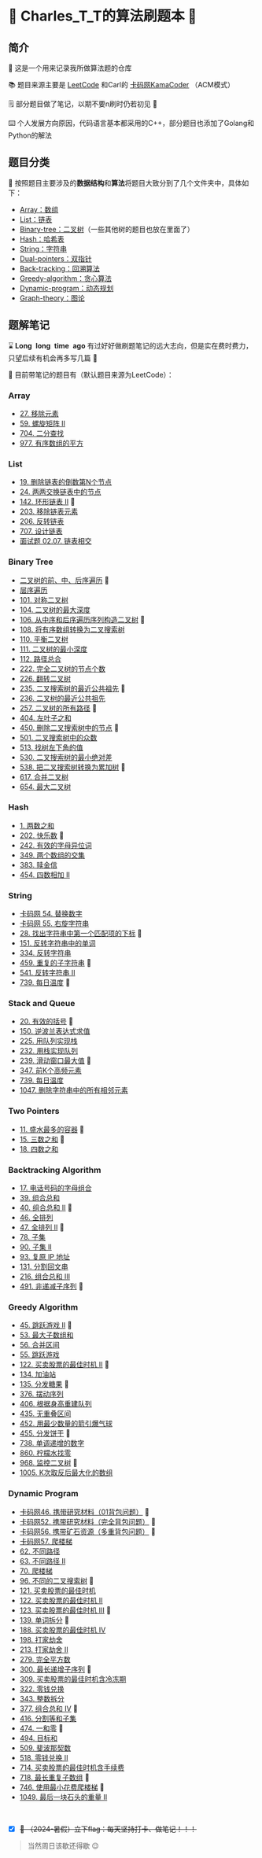 # :notebook_with_decorative_cover: Charles_T_T的算法刷题本 :calendar: ​

## 简介 

:wave: 这是一个用来记录我所做算法题的仓库

:books: 题目来源主要是 [LeetCode](https://leetcode.cn/) 和Carl的 [卡码网KamaCoder](https://kamacoder.com/) （ACM模式）

:spiral_notepad: 部分题目做了笔记，以期不要n刷时仍若初见 :triumph: ​

:keyboard: 个人发展方向原因，代码语言基本都采用的C++​，部分题目也添加了Golang和Python的解法

## 题目分类

:round_pushpin: 按照题目主要涉及的**数据结构**和**算法**将题目大致分到了几个文件夹中，具体如下：

- [Array：数组](#array)
- [List：链表](#list)
- [Binary-tree：二叉树](#binary-tree)（一些其他树的题目也放在里面了）
- [Hash：哈希表](#hash)
- [String：字符串](#string)
- [Dual-pointers：双指针](#two-pointers)
- [Back-tracking：回溯算法](#backtracking-algorithm)
- [Greedy-algorithm：贪心算法](#greedy-algorithm)
- [Dynamic-program：动态规划](#dynamic-program)
- [Graph-theory：图论](#graph-theory)

## 题解笔记

:hourglass: $\mathbf{Long\enspace long\enspace time\enspace ago}$ 有过好好做刷题笔记的远大志向，但是实在费时费力，只望后续有机会再多写几篇 :facepunch: 

:notebook: 目前带笔记的题目有（默认题目来源为LeetCode）：

### Array

- [27. 移除元素](https://github.com/Charles-T-T/Algorithm-Practice/tree/master/Array/27-remove_the_value)
- [59. 螺旋矩阵 II](https://github.com/Charles-T-T/Algorithm-Practice/tree/master/Array/59-spiral_matrix)
- [704. 二分查找](https://github.com/Charles-T-T/Algorithm-Practice/tree/master/Array/704-binary_search)
- [977. 有序数组的平方](https://github.com/Charles-T-T/Algorithm-Practice/tree/master/Array/977-sorted_array_square)

### List

- [19. 删除链表的倒数第N个节点](https://github.com/Charles-T-T/Algorithm-Practice/tree/master/List/19-delete_the_last_Nth_node)
- [24. 两两交换链表中的节点](https://github.com/Charles-T-T/Algorithm-Practice/tree/master/2nd-try/24)
- [142. 环形链表 II](https://github.com/Charles-T-T/Algorithm-Practice/tree/master/List/142-list_circle_II) :star2:  ​
- [203. 移除链表元素](https://github.com/Charles-T-T/Algorithm-Practice/tree/master/2nd-try/203)
- [206. 反转链表](https://github.com/Charles-T-T/Algorithm-Practice/tree/master/2nd-try/206)
- [707. 设计链表](https://github.com/Charles-T-T/Algorithm-Practice/tree/master/2nd-try/707)
- [面试题 02.07. 链表相交](https://github.com/Charles-T-T/Algorithm-Practice/tree/master/List/0207-getIntersectionNode) 

### Binary Tree

- [二叉树的前、中、后序遍历](https://github.com/Charles-T-T/Algorithm-Practice/tree/master/Binary-tree/orderTraversal) :star2: 
- [层序遍历](https://github.com/Charles-T-T/Algorithm-Practice/tree/master/Binary-tree/levelOrderTraversal) 
- [101. 对称二叉树](https://github.com/Charles-T-T/Algorithm-Practice/tree/master/Binary-tree/101) 
- [104. 二叉树的最大深度](https://github.com/Charles-T-T/Algorithm-Practice/tree/master/Binary-tree/104)
- [106. 从中序和后序遍历序列构造二叉树](https://github.com/Charles-T-T/Algorithm-Practice/tree/master/Binary-tree/106) :star2: 
- [108. 将有序数组转换为二叉搜索树](https://github.com/Charles-T-T/Algorithm-Practice/tree/master/Binary-tree/108-sortedArrayToBST) 
- [110. 平衡二叉树](https://github.com/Charles-T-T/Algorithm-Practice/tree/master/Binary-tree/110) 
- [111. 二叉树的最小深度](https://github.com/Charles-T-T/Algorithm-Practice/tree/master/Binary-tree/111)
- [112. 路径总合](https://github.com/Charles-T-T/Algorithm-Practice/tree/master/Binary-tree/112) 
- [222. 完全二叉树的节点个数](https://github.com/Charles-T-T/Algorithm-Practice/tree/master/Binary-tree/222)
- [226. 翻转二叉树](https://github.com/Charles-T-T/Algorithm-Practice/tree/master/Binary-tree)
- [235. 二叉搜索树的最近公共祖先](https://github.com/Charles-T-T/Algorithm-Practice/tree/master/Binary-tree/235-lowestCommonAncestor) :star2: 
- [236. 二叉树的最近公共祖先](https://github.com/Charles-T-T/Algorithm-Practice/tree/master/Binary-tree/236-lowestCommonAncestor)
- [257. 二叉树的所有路径](https://github.com/Charles-T-T/Algorithm-Practice/tree/master/Binary-tree/257) :star2:  ​
- [404. 左叶子之和](https://github.com/Charles-T-T/Algorithm-Practice/tree/master/Binary-tree/404)
- [450. 删除二叉搜索树中的节点](https://github.com/Charles-T-T/Algorithm-Practice/tree/master/Binary-tree/450-deleteNode) :star2:  ​
- [501. 二叉搜索树中的众数](https://github.com/Charles-T-T/Algorithm-Practice/tree/master/Binary-tree/501-findMode)
- [513. 找树左下角的值](https://github.com/Charles-T-T/Algorithm-Practice/tree/master/Binary-tree/513)
- [530. 二叉搜索树的最小绝对差](https://github.com/Charles-T-T/Algorithm-Practice/tree/master/Binary-tree/530-getMinimumDifference) 
- [538. 把二叉搜索树转换为累加树](https://github.com/Charles-T-T/Algorithm-Practice/tree/master/Binary-tree/538-convertBST) :star2:  
- [617. 合并二叉树](https://github.com/Charles-T-T/Algorithm-Practice/tree/master/Binary-tree/617-mergeTrees)
- [654. 最大二叉树](https://github.com/Charles-T-T/Algorithm-Practice/tree/master/Binary-tree/654-constructMaximumBinaryTree) 

### Hash

- [1. 两数之和](https://github.com/Charles-T-T/Algorithm-Practice/tree/master/2nd-try/1)
- [202. 快乐数](https://github.com/Charles-T-T/Algorithm-Practice/tree/master/2nd-try/202) :star2:  ​
- [242. 有效的字母异位词](https://github.com/Charles-T-T/Algorithm-Practice/tree/master/Hash/242-effective_anagram)
- [349. 两个数组的交集](https://github.com/Charles-T-T/Algorithm-Practice/tree/master/2nd-try/349)
- [383. 赎金信](https://github.com/Charles-T-T/Algorithm-Practice/tree/master/Hash/383-canConstruct)
- [454. 四数相加 II](https://github.com/Charles-T-T/Algorithm-Practice/tree/master/Hash/454-fourSumCount)

### String

- [卡码网 54. 替换数字](https://github.com/Charles-T-T/Algorithm-Practice/tree/master/String/kama-54-changeNums)
- [卡码网 55. 右旋字符串](https://github.com/Charles-T-T/Algorithm-Practice/tree/master/String/kama-55-rightSpanStr) 
- [28. 找出字符串中第一个匹配项的下标](https://github.com/Charles-T-T/Algorithm-Practice/tree/master/String/28-strStr) :star2: 
- [151. 反转字符串中的单词](https://github.com/Charles-T-T/Algorithm-Practice/blob/master/2nd-try/151/README.md) 
- [334. 反转字符串](https://github.com/Charles-T-T/Algorithm-Practice/tree/master/2nd-try/344)
- [459. 重复的子字符串](https://github.com/Charles-T-T/Algorithm-Practice/blob/master/String/459-repeatedSubstrPattern/README.md) :star2:  ​
- [541. 反转字符串 II](https://github.com/Charles-T-T/Algorithm-Practice/tree/master/2nd-try/541)
- [739. 每日温度](https://github.com/Charles-T-T/Algorithm-Practice/tree/master/Stack-Queue/739-dailyTemperature) :star2:  ​

### Stack and Queue

- [20. 有效的括号](https://github.com/Charles-T-T/Algorithm-Practice/tree/master/2nd-try/20) :star2:  ​
- [150. 逆波兰表达式求值](https://github.com/Charles-T-T/Algorithm-Practice/tree/master/2nd-try/150)
- [225. 用队列实现栈](https://github.com/Charles-T-T/Algorithm-Practice/tree/master/Stack-Queue/225-MyStack)
- [232. 用栈实现队列](https://github.com/Charles-T-T/Algorithm-Practice/tree/master/Stack-Queue/232-MyQueue)
- [239. 滑动窗口最大值](https://github.com/Charles-T-T/Algorithm-Practice/tree/master/Stack-Queue/239-maxSlidingWindow) :star2: 
- [347. 前K个高频元素](https://github.com/Charles-T-T/Algorithm-Practice/tree/master/Stack-Queue/347-topKFrequent)
- [739. 每日温度](https://github.com/Charles-T-T/Algorithm-Practice/tree/master/Stack-Queue/739-dailyTemperature)
- [1047. 删除字符串中的所有相邻元素](https://github.com/Charles-T-T/Algorithm-Practice/tree/master/2nd-try/1047)

### Two Pointers

- [11. 盛水最多的容器](https://github.com/Charles-T-T/Algorithm-Practice/tree/master/Dual-pointers/11-container_with_most_water) :star2:  ​
- [15. 三数之和](https://github.com/Charles-T-T/Algorithm-Practice/tree/master/2nd-try/15) :star2: 
- [18. 四数之和](https://github.com/Charles-T-T/Algorithm-Practice/tree/master/Dual-pointers/18-fourSum)

### Backtracking Algorithm

- [17. 电话号码的字母组合](https://github.com/Charles-T-T/Algorithm-Practice/tree/master/Back-tracking/17-letterCombinations)
- [39. 组合总和](https://github.com/Charles-T-T/Algorithm-Practice/tree/master/Back-tracking/39-combinationSum)
- [40. 组合总和 II](https://github.com/Charles-T-T/Algorithm-Practice/tree/master/Back-tracking/40-combinationSum2) :star2:
-  [46. 全排列](https://github.com/Charles-T-T/Algorithm-Practice/tree/master/Back-tracking/46-permute)
- [47. 全排列 II](https://github.com/Charles-T-T/Algorithm-Practice/tree/master/Back-tracking/47-permuteUnique) :star2:
- [78. 子集](https://github.com/Charles-T-T/Algorithm-Practice/tree/master/Back-tracking/78-subsets) 
- [90. 子集 II](https://github.com/Charles-T-T/Algorithm-Practice/tree/master/Back-tracking/90-subsetsWithDup)
- [93. 复原 IP 地址](https://github.com/Charles-T-T/Algorithm-Practice/tree/master/Back-tracking/93-restoreIpAddresses)
- [131. 分割回文串](https://github.com/Charles-T-T/Algorithm-Practice/tree/master/Back-tracking/131-partition)
- [216. 组合总和 III](https://github.com/Charles-T-T/Algorithm-Practice/tree/master/Back-tracking/216-combinationSum3)
- [491. 非递减子序列](https://github.com/Charles-T-T/Algorithm-Practice/tree/master/Back-tracking/491-findSubsequences) :star2: ​

### Greedy Algorithm

- [45. 跳跃游戏 II](https://github.com/Charles-T-T/Algorithm-Practice/tree/master/Greedy-algorithm/45-jump) :star2:  ​
- [53. 最大子数组和](https://github.com/Charles-T-T/Algorithm-Practice/tree/master/Greedy-algorithm/53-maxSubArray) 
- [56. 合并区间](https://github.com/Charles-T-T/Algorithm-Practice/tree/master/Greedy-algorithm/56-merge)
- [55. 跳跃游戏](https://github.com/Charles-T-T/Algorithm-Practice/tree/master/Greedy-algorithm/55-canJump) 
- [122. 买卖股票的最佳时机 II](https://github.com/Charles-T-T/Algorithm-Practice/tree/master/Greedy-algorithm/122-maxProfit) :star2:  ​
- [134. 加油站](https://github.com/Charles-T-T/Algorithm-Practice/tree/master/Greedy-algorithm/134-canCompleteCircuit) 
- [135. 分发糖果](https://github.com/Charles-T-T/Algorithm-Practice/tree/master/Greedy-algorithm/135-candy) :star2: ​
- [376. 摆动序列](https://github.com/Charles-T-T/Algorithm-Practice/tree/master/Greedy-algorithm/376-wiggleMaxLength)  
- [406. 根据身高重建队列](https://github.com/Charles-T-T/Algorithm-Practice/tree/master/Greedy-algorithm/406-reconstructQueue) 
- [435. 无重叠区间](https://github.com/Charles-T-T/Algorithm-Practice/tree/master/Greedy-algorithm/435-eraseOverlapIntervals)
- [452. 用最少数量的箭引爆气球](https://github.com/Charles-T-T/Algorithm-Practice/tree/master/Greedy-algorithm/452-findMinArrowShots)
- [455. 分发饼干](https://github.com/Charles-T-T/Algorithm-Practice/tree/master/Greedy-algorithm/455-findContentChildren) :star2:  ​
- [738. 单调递增的数字](https://github.com/Charles-T-T/Algorithm-Practice/tree/master/Greedy-algorithm/738-monotoneIncreasingDigits)
- [860. 柠檬水找零](https://github.com/Charles-T-T/Algorithm-Practice/tree/master/Greedy-algorithm/860-lemonadeChange) 
- [968. 监控二叉树](https://github.com/Charles-T-T/Algorithm-Practice/tree/master/Greedy-algorithm/968-minCameraCover) :star2: ​
- [1005. K次取反后最大化的数组](https://github.com/Charles-T-T/Algorithm-Practice/tree/master/Greedy-algorithm/1005-largestSumAfterKNegations) 

### Dynamic Program

- [卡码网46. 携带研究材料（01背包问题）](https://github.com/Charles-T-T/Algorithm-Practice/tree/master/Dynamic-program/kama46-01package) :star2: ​
- [卡码网52. 携带研究材料（完全背包问题）](https://github.com/Charles-T-T/Algorithm-Practice/tree/master/Dynamic-program/kama52-completePackage) :star2:
- [卡码网56. 携带矿石资源（多重背包问题）](https://github.com/Charles-T-T/Algorithm-Practice/tree/master/Dynamic-program/kama56-mindSource) :star2:
-  [卡码网57. 爬楼梯](https://github.com/Charles-T-T/Algorithm-Practice/tree/master/Dynamic-program/kama57-climbPro)
- [62. 不同路径](https://github.com/Charles-T-T/Algorithm-Practice/tree/master/Dynamic-program/62-uniquePaths)
- [63. 不同路径 II](https://github.com/Charles-T-T/Algorithm-Practice/tree/master/Dynamic-program/63-uniquePathsObstacle)
- [70. 爬楼梯](https://github.com/Charles-T-T/Algorithm-Practice/tree/master/Dynamic-program/70-climbStairs)
- [96. 不同的二叉搜索树](https://github.com/Charles-T-T/Algorithm-Practice/tree/master/Dynamic-program/96-numTrees) :star2: ​
- [121. 买卖股票的最佳时机](https://github.com/Charles-T-T/Algorithm-Practice/tree/master/Dynamic-program/121-maxProfit) 
- [122. 买卖股票的最佳时机 II](https://github.com/Charles-T-T/Algorithm-Practice/tree/master/Dynamic-program/122-maxProfit) 
- [123. 买卖股票的最佳时机 III](https://github.com/Charles-T-T/Algorithm-Practice/tree/master/Dynamic-program/123-maxProfit) :star2: ​
- [139. 单词拆分](https://github.com/Charles-T-T/Algorithm-Practice/tree/master/Dynamic-program/139-wordBreak) :star2: 
- [188. 买卖股票的最佳时机 IV](https://github.com/Charles-T-T/Algorithm-Practice/tree/master/Dynamic-program/188-maxProfit) 
- [198. 打家劫舍](https://github.com/Charles-T-T/Algorithm-Practice/tree/master/Dynamic-program/198-rob) 
- [213. 打家劫舍 II](https://github.com/Charles-T-T/Algorithm-Practice/tree/master/Dynamic-program/213-rob)
- [279. 完全平方数](https://github.com/Charles-T-T/Algorithm-Practice/tree/master/Dynamic-program/279-numSquares) 
- [300. 最长递增子序列](https://github.com/Charles-T-T/Algorithm-Practice/tree/master/Dynamic-program/300-lengthOfLIS) :star2: ​
- [309. 买卖股票的最佳时机含冷冻期](https://github.com/Charles-T-T/Algorithm-Practice/tree/master/Dynamic-program/309-maxProfit)
- [322. 零钱兑换](https://github.com/Charles-T-T/Algorithm-Practice/tree/master/Dynamic-program/322-coinChange)
- [343. 整数拆分](https://github.com/Charles-T-T/Algorithm-Practice/tree/master/Dynamic-program/343-integerBreak)
- [377. 组合总和 IV](https://github.com/Charles-T-T/Algorithm-Practice/tree/master/Dynamic-program/377-combinationSum4) :star2: ​
- [416. 分割等和子集](https://github.com/Charles-T-T/Algorithm-Practice/tree/master/Dynamic-program/416-canPartition)
- [474. 一和零](https://github.com/Charles-T-T/Algorithm-Practice/tree/master/Dynamic-program/474-findMaxForm) :star2: ​
- [494. 目标和](https://github.com/Charles-T-T/Algorithm-Practice/tree/master/Dynamic-program/494-findTargetSumWays) 
- [509. 斐波那契数](https://github.com/Charles-T-T/Algorithm-Practice/tree/master/Dynamic-program/509-fib)
- [518. 零钱兑换 II](https://github.com/Charles-T-T/Algorithm-Practice/tree/master/Dynamic-program/518-change) 
- [714. 买卖股票的最佳时机含手续费](https://github.com/Charles-T-T/Algorithm-Practice/tree/master/Dynamic-program/714-maxProfit) 
- [718. 最长重复子数组](https://github.com/Charles-T-T/Algorithm-Practice/tree/master/Dynamic-program/718-findLength) :star2: ​
- [746. 使用最小花费爬楼梯](https://github.com/Charles-T-T/Algorithm-Practice/tree/master/Dynamic-program/746-minCostClimbStairs) :star2: ​
- [1049. 最后一块石头的重量 II](https://github.com/Charles-T-T/Algorithm-Practice/tree/master/Dynamic-program/1049-lastStoneWeightII)

<br>

- [x] ~~:triangular_flag_on_post: （2024-暑假）立下​flag：每天坚持打卡、做笔记！！！~~

> 当然周日该歇还得歇 :relieved: ​
